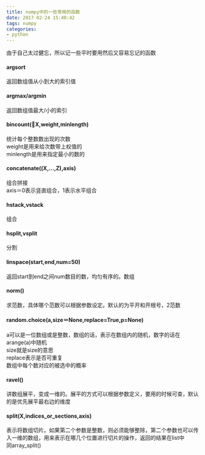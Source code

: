 ```yaml
---
title: numpy中的一些常用的函数
date: 2017-02-24 15:40:42
tags: numpy
categories:
- python
---
```


由于自己太过健忘，所以记一些平时要用然后又容易忘记的函数

<!--more-->

#### argsort
返回数组值从小到大的索引值
#### argmax/argmin
返回数组值最大/小的索引
#### bincount(X,weight,minlength)
统计每个整数数出现的次数  
weight是用来给次数带上权值的  
minlength是用来指定最小的数的
#### concatenate((X,...,Z),axis)
组合拼接  
axis＝0表示竖直组合，1表示水平组合

#### hstack,vstack
组合

#### hsplit,vsplit
分割

#### linspace(start,end,num=50)
返回start到end之间num数目的数，均匀有序的。数组

#### norm()
求范数，具体哪个范数可以根据参数设定。默认的为平开和开根号，2范数

#### random.choice(a,size＝None,replace=True,p=None)
a可以是一位数组或是整数，数组的话，表示在数组内的随机，数字的话在arange(a)中随机  
size就是size的意思  
replace表示是否可重复  
数组中每个数对应的被选中的概率
#### ravel()
讲数组展平，变成一维的。展平的方式可以根据参数定义，要用的时候可查，默认的是优先展平最右边的维度

#### split(X,indices_or_sections,axis)
表示将数组切片。如果第二个参数是整数，则必须能够整除，第二个参数也可以传入一维的数组，用来表示在哪几个位置进行切片的操作，返回的结果在list中  
同array_split()
